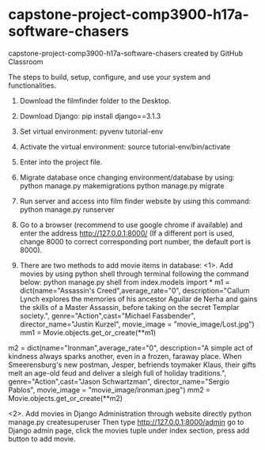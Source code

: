 # capstone-project-comp3900-h17a-software-chasers
capstone-project-comp3900-h17a-software-chasers created by GitHub Classroom

The steps to build, setup, configure, and use your system and functionalities. 


1. Download the filmfinder folder to the Desktop.

2. Download Django:
pip install django==3.1.3

3. Set virtual environment:
pyvenv tutorial-env

4. Activate the virtual environment:
source tutorial-env/bin/activate

5. Enter into the project file.

6. Migrate database once changing environment/database by using:
python manage.py makemigrations 
python manage.py migrate

7. Run server and access into film finder website by using this command:
python manage.py runserver

8. Go to a browser (recommend to use google chrome if available) and enter the address http://127.0.0.1:8000/ (If a different port is used, change 8000 to correct corresponding port number, the default port is 8000).

9. There are two methods to add movie items in database:
  <1>. Add movies by using python shell through terminal following the command below:
       python manage.py shell 
       from index.models import *
  m1 = dict(name="Assassin's Creed",average_rate="0",
              description="Callum Lynch explores the memories of his ancestor Aguilar de Nerha and gains the skills of a Master Assassin, before taking on the secret Templar society.",
              genre="Action",cast="Michael Fassbender",
              director_name="Justin Kurzel",
              movie_image = "movie_image/Lost.jpg")
  mm1 = Movie.objects.get_or_create(**m1)

  m2 = dict(name="Ironman",average_rate="0",
              description="A simple act of kindness always sparks another, even in a frozen, faraway place. When Smeerensburg's new postman, Jesper, befriends toymaker Klaus, their gifts melt an age-old feud and deliver a sleigh full of holiday traditions.",
              genre="Action",cast="Jason Schwartzman",
              director_name="Sergio Pablos",
              movie_image = "movie_image/ironman.jpeg")
  mm2 = Movie.objects.get_or_create(**m2)

 
  <2>. Add movies in Django Administration through website directly
  python manage.py createsuperuser
  Then type http://127.0.0.1:8000/admin go to Django admin page, click the movies tuple under index section, press add button to add movie.









